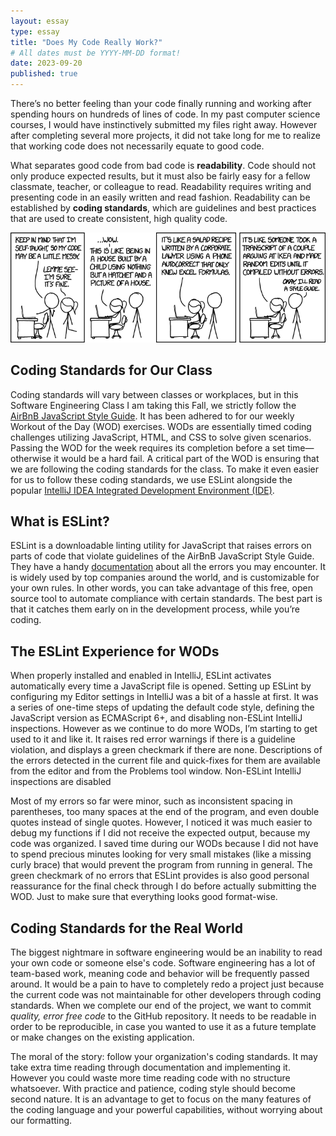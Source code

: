 ```yaml
---
layout: essay
type: essay
title: "Does My Code Really Work?"
# All dates must be YYYY-MM-DD format!
date: 2023-09-20
published: true
---
```


There’s no better feeling than your code finally running and working after spending hours on hundreds of lines of code. In my past computer science courses, I would have instinctively submitted my files right away. However after completing several more projects, it did not take long for me to realize that working code does not necessarily equate to good code.

What separates good code from bad code is __readability__. Code should not only produce expected results, but it must also be fairly easy for a fellow classmate, teacher, or colleague to read. Readability requires writing and presenting code in an easily written and read fashion. Readability can be established by __coding standards__, which are guidelines and best practices that are used to create consistent, high quality code.  

<div class="text-center"><img style="drop-shadow" src="../img/coding-standards-comic.png" alt="comic"></div>

## Coding Standards for Our Class

Coding standards will vary between classes or workplaces, but in this Software Engineering Class I am taking this Fall, we strictly follow the [AirBnB JavaScript Style Guide](https://github.com/airbnb/javascript). It has been adhered to for our weekly Workout of the Day (WOD) exercises. WODs are essentially timed coding challenges utilizing JavaScript, HTML, and CSS to solve given scenarios. Passing the WOD for the week requires its completion before a set time—otherwise it would be a hard fail. A critical part of the WOD is ensuring that we are following the coding standards for the class. To make it even easier for us to follow these coding standards, we use ESLint alongside the popular [IntelliJ IDEA Integrated Development Environment (IDE)](https://www.jetbrains.com/idea/). 

## What is ESLint?

ESLint is a downloadable linting utility for JavaScript that raises errors on parts of code that violate guidelines of the AirBnB JavaScript Style Guide. They have a handy [documentation](https://eslint.org/docs/latest/rules/) about all the errors you may encounter. It is widely used by top companies around the world, and is customizable for your own rules. In other words, you can take advantage of this free, open source tool to automate compliance with certain standards. The best part is that it catches them early on in the development process, while you’re coding.

## The ESLint Experience for WODs

When properly installed and enabled in IntelliJ, ESLint activates automatically every time a JavaScript file is opened. Setting up ESLint by configuring my Editor settings in IntelliJ was a bit of a hassle at first. It was a series of one-time steps of updating the default code style, defining the JavaScript version as ECMAScript 6+, and disabling non-ESLint IntelliJ inspections. However as we continue to do more WODs, I’m starting to get used to it and like it. It raises red error warnings if there is a guideline violation, and displays a green checkmark if there are none. Descriptions of the errors detected in the current file and quick-fixes for them are available from the editor and from the Problems tool window. Non-ESLint IntelliJ inspections are disabled

Most of my errors so far were minor, such as inconsistent spacing in parentheses, too many spaces at the end of the program, and even double quotes instead of single quotes. However, I noticed it was much easier to debug my functions if I did not receive the expected output, because my code was organized. I saved time during our WODs because I did not have to spend precious minutes looking for very small mistakes (like a missing curly brace) that would prevent the program from running in general. The green checkmark of no errors that ESLint provides is also good personal reassurance for the final check through I do before actually submitting the WOD. Just to make sure that everything looks good format-wise.

## Coding Standards for the Real World

The biggest nightmare in software engineering would be an inability to read your own code or someone else's code. Software engineering has a lot of team-based work, meaning code and behavior will be frequently passed around. It would be a pain to have to completely redo a project just because the current code was not maintainable for other developers through coding standards. When we complete our end of the project, we want to commit _quality, error free code_ to the GitHub repository. It needs to be readable in order to be reproducible, in case you wanted to use it as a future template or make changes on the existing application.

The moral of the story: follow your organization's coding standards. It may take extra time reading through documentation and implementing it. However you could waste more time reading code with no structure whatsoever. With practice and patience, coding style should become second nature. It is an advantage to get to focus on the many features of the coding language and your powerful capabilities, without worrying about our formatting.